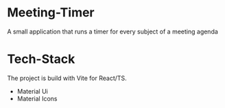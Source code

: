 # Meeting-Timer
A small application that runs a timer for every subject of a meeting agenda

# Tech-Stack
The project is build with Vite for React/TS.
- Material Ui
- Material Icons
